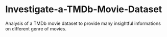 # Investigate-a-TMDb-Movie-Dataset
Analysis of a TMDb movie dataset to provide many insightful informations on different genre of movies.
